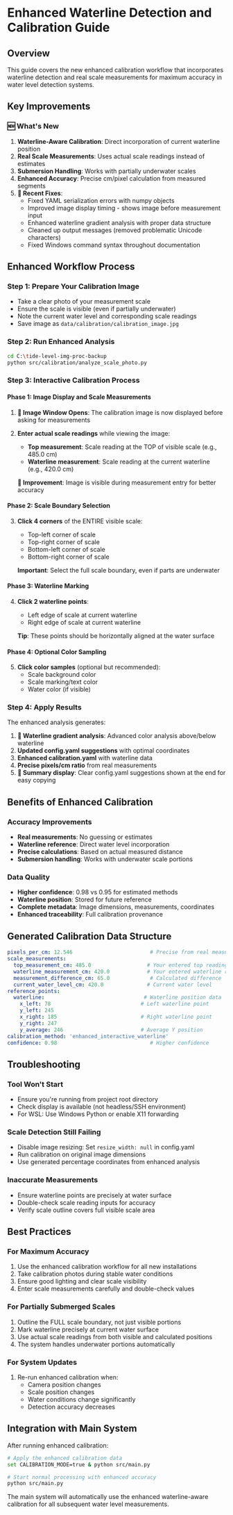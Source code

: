 # Enhanced Waterline Detection and Calibration Guide

## Overview

This guide covers the new enhanced calibration workflow that incorporates waterline detection and real scale measurements for maximum accuracy in water level detection systems.

## Key Improvements

### 🆕 What's New

1. **Waterline-Aware Calibration**: Direct incorporation of current waterline position
2. **Real Scale Measurements**: Uses actual scale readings instead of estimates
3. **Submersion Handling**: Works with partially underwater scales
4. **Enhanced Accuracy**: Precise cm/pixel calculation from measured segments
5. **🔧 Recent Fixes**: 
   - Fixed YAML serialization errors with numpy objects
   - Improved image display timing - shows image before measurement input
   - Enhanced waterline gradient analysis with proper data structure
   - Cleaned up output messages (removed problematic Unicode characters)
   - Fixed Windows command syntax throughout documentation

## Enhanced Workflow Process

### Step 1: Prepare Your Calibration Image

- Take a clear photo of your measurement scale
- Ensure the scale is visible (even if partially underwater)
- Note the current water level and corresponding scale readings
- Save image as `data/calibration/calibration_image.jpg`

### Step 2: Run Enhanced Analysis

```bash
cd C:\tide-level-img-proc-backup
python src/calibration/analyze_scale_photo.py
```

### Step 3: Interactive Calibration Process

#### Phase 1: Image Display and Scale Measurements
1. **🔧 Image Window Opens**: The calibration image is now displayed before asking for measurements
2. **Enter actual scale readings** while viewing the image:
   - **Top measurement**: Scale reading at the TOP of visible scale (e.g., 485.0 cm)
   - **Waterline measurement**: Scale reading at the current waterline (e.g., 420.0 cm)
   
   **🔧 Improvement**: Image is visible during measurement entry for better accuracy

#### Phase 2: Scale Boundary Selection  
3. **Click 4 corners** of the ENTIRE visible scale:
   - Top-left corner of scale
   - Top-right corner of scale  
   - Bottom-left corner of scale
   - Bottom-right corner of scale
   
   **Important**: Select the full scale boundary, even if parts are underwater

#### Phase 3: Waterline Marking
4. **Click 2 waterline points**:
   - Left edge of scale at current waterline
   - Right edge of scale at current waterline
   
   **Tip**: These points should be horizontally aligned at the water surface

#### Phase 4: Optional Color Sampling
5. **Click color samples** (optional but recommended):
   - Scale background color
   - Scale marking/text color
   - Water color (if visible)

### Step 4: Apply Results

The enhanced analysis generates:

1. **🔧 Waterline gradient analysis**: Advanced color analysis above/below waterline
2. **Updated config.yaml suggestions** with optimal coordinates  
3. **Enhanced calibration.yaml** with waterline data
4. **Precise pixels/cm ratio** from real measurements
5. **🔧 Summary display**: Clear config.yaml suggestions shown at the end for easy copying

## Benefits of Enhanced Calibration

### Accuracy Improvements

- **Real measurements**: No guessing or estimates
- **Waterline reference**: Direct water level incorporation  
- **Precise calculations**: Based on actual measured distance
- **Submersion handling**: Works with underwater scale portions

### Data Quality

- **Higher confidence**: 0.98 vs 0.95 for estimated methods
- **Waterline position**: Stored for future reference
- **Complete metadata**: Image dimensions, measurements, coordinates
- **Enhanced traceability**: Full calibration provenance

## Generated Calibration Data Structure

```yaml
pixels_per_cm: 12.546                         # Precise from real measurements
scale_measurements:
  top_measurement_cm: 485.0                  # Your entered top reading
  waterline_measurement_cm: 420.0            # Your entered waterline reading  
  measurement_difference_cm: 65.0             # Calculated difference
  current_water_level_cm: 420.0              # Current water level
reference_points:
  waterline:                                # Waterline position data
    x_left: 78                             # Left waterline point
    y_left: 245                            
    x_right: 185                           # Right waterline point
    y_right: 247
    y_average: 246                         # Average Y position
calibration_method: 'enhanced_interactive_waterline'
confidence: 0.98                              # Higher confidence
```

## Troubleshooting

### Tool Won't Start
- Ensure you're running from project root directory
- Check display is available (not headless/SSH environment)
- For WSL: Use Windows Python or enable X11 forwarding

### Scale Detection Still Failing
- Disable image resizing: Set `resize_width: null` in config.yaml
- Run calibration on original image dimensions
- Use generated percentage coordinates from enhanced analysis

### Inaccurate Measurements
- Ensure waterline points are precisely at water surface
- Double-check scale reading inputs for accuracy
- Verify scale outline covers full visible scale area

## Best Practices

### For Maximum Accuracy
1. Use the enhanced calibration workflow for all new installations
2. Take calibration photos during stable water conditions
3. Ensure good lighting and clear scale visibility
4. Enter scale measurements carefully and double-check values

### For Partially Submerged Scales
1. Outline the FULL scale boundary, not just visible portions
2. Mark waterline precisely at current water surface
3. Use actual scale readings from both visible and calculated positions
4. The system handles underwater portions automatically

### For System Updates
1. Re-run enhanced calibration when:
   - Camera position changes
   - Scale position changes  
   - Water conditions change significantly
   - Detection accuracy decreases

## Integration with Main System

After running enhanced calibration:

```bash
# Apply the enhanced calibration data
set CALIBRATION_MODE=true & python src/main.py

# Start normal processing with enhanced accuracy
python src/main.py
```

The main system will automatically use the enhanced waterline-aware calibration for all subsequent water level measurements.